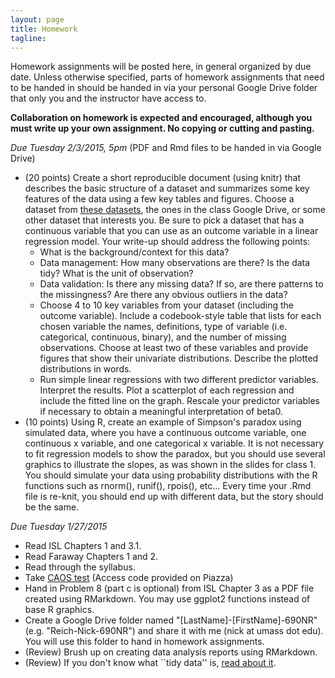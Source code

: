 ```yaml
---
layout: page
title: Homework
tagline: 
---
```


Homework assignments will be posted here, in general organized by due date. Unless otherwise specified, parts of homework assignments that need to be handed in should be handed in via your personal Google Drive folder that only you and the instructor have access to. 

**Collaboration on homework is expected and encouraged, although you must write up your own assignment. No copying or cutting and pasting.**

_Due Tuesday 2/3/2015, 5pm_ 
(PDF and Rmd files to be handed in via Google Drive) 

* (20 points) Create a short reproducible document (using knitr) that describes the basic structure of a dataset and summarizes some key features of the data using a few key tables and figures. Choose a dataset from [these datasets](datasets.html),  the ones in the class Google Drive, or some other dataset that interests you. Be sure to pick a dataset that has a continuous variable that you can use as an outcome variable in a linear regression model. Your write-up should address the following points:
  * What is the background/context for this data? 
  * Data management: How many observations are there? Is the data tidy? What is the unit of observation? 
  * Data validation: Is there any missing data? If so, are there patterns to the missingness? Are there any obvious outliers in the data?
  * Choose 4 to 10 key variables from your dataset (including the outcome variable). Include a codebook-style table that lists for each chosen variable the names, definitions, type of variable (i.e. categorical, continuous, binary), and the number of missing observations. Choose at least two of these variables and provide figures that show their univariate distributions. Describe the plotted distributions in words.
  * Run simple linear regressions with two different predictor variables. Interpret the results. Plot a scatterplot of each regression and include the fitted line on the graph. Rescale your predictor variables if necessary to obtain a meaningful interpretation of beta0.
* (10 points) Using R, create an example of Simpson's paradox using simulated data, where you have a continuous outcome variable, one continuous x variable, and one categorical x variable. It is not necessary to fit regression models to show the paradox, but you should use several graphics to illustrate the slopes, as was shown in the slides for class 1. You should simulate your data using probability distributions with the R functions such as rnorm(), runif(), rpois(), etc... Every time your .Rmd file is re-knit, you should end up with different data, but the story should be the same. 


_Due Tuesday 1/27/2015_

* Read ISL Chapters 1 and 3.1.
* Read Faraway Chapters 1 and 2.
* Read through the syllabus.
* Take [CAOS test](https://apps3.cehd.umn.edu/artist/user/scale_select.html) (Access code provided on Piazza)
* Hand in Problem 8 (part c is optional) from ISL Chapter 3 as a PDF file created using RMarkdown. You may use ggplot2 functions instead of base R graphics.
* Create a Google Drive folder named "[LastName]-[FirstName]-690NR" (e.g. "Reich-Nick-690NR") and share it with me (nick at umass dot edu). You will use this folder to hand in homework assignments.
* (Review) Brush up on creating data analysis reports using RMarkdown. 
* (Review) If you don't know what ``tidy data'' is, [read about it](http://cran.r-project.org/web/packages/tidyr/vignettes/tidy-data.html).


<!--



#### Class 1 (Jan 21): Course Introduction 

_Homework_

* Problem Set 1: Due Thursday, 2/13/2014 (by the beginning of class)
* Create GitHub account, pull course repo into a directory on your machine. For instructions, see [this video](http://www.youtube.com/watch?v=YxZ8J2rqhEM).


#### Class 2 (Jan 23): Introduction to Regression

_Homework_

* Problem Set 1: Due Thursday, 2/13/2014 (by the beginning of class)

#### Class 3 (Jan 28): Geometry of regression and least squares

_Homework_

* Problem Set 1: Due Thursday, 2/13/2014 (by the beginning of class)
* Add one or two simple linear regressions to your dataset write-up. 
* Finish OpenIntro Lab 7.
* Install the HSAUR2 package, read up on and explore the BtheB dataset (hint: ``?BtheB``). Be prepared to describe the dataset and answer questions about it in next class.

#### Class 4 (Jan 30): Hands-on SLR practice 

_Homework_

* Problem Set 1: Due Thursday, 2/13/2014 (by the beginning of class)
* In your small groups, create a write-up for a simple analysis of the BtheB dataset. Each group should create a repository on GitHub for their analysis. The .Rnw or .Rmd file that you use should be in that repository and every member of the group should have at least one commit or push to the repository before the next class. (You should not commit any additional files, like the .aux files from LaTeX compiling, just the files that are needed to comile your analysis.) Here is a minimal list of things that should be included in your write-up. I encourage you to push beyond just this list, however. 
  * A few sentences of background/context for the BtheB dataset.
  * A quantitative and/or visual description of what variables you chose to use for your analysis, along with a hypothesis (or two) that you will be testing.
  * A description of the characteristics of the missing data (including a figure if needed) and a statement and justification as to whether your group is concerned about the missingness having an impact on your analysis.
  * Results, with interpretation, of output from an SLR model. We haven't discussed yet using binary predictors or X variables, but feel free to include them. The interpretation is very similar. "For a one unit change in X, ..."
* Read [this description](http://nicercode.github.io/guides/functions/) of how to write and use functions in R.

#### Class 5 (Feb 4): R^2, ANOVA

_Homework_

* Problem Set 1: Due Thursday, 2/13/2014 (by the beginning of class)
* Create a "slr()" R function that takes x and y vectors and outputs a list with two objects: (1) a fitted lm() object and (2) by-hand betas (calculated by likelihood or formulae). Try to write this as a function, but if you have trouble, then just write it as a few lines of R code and create an object as described.
* Use this new slr() function/code to refit the SLR models in your dataset writeup. Compare the results and make sure they are returning the same thing. 

#### Class 6 (Feb 6): Version control

_Homework_

* Problem Set 1: Due Thursday, 2/13/2014 (by the beginning of class)

#### Class 7 (Feb 11): MLR interpretations

_Homework_

* Problem Set 1: Due __Tuesday, 2/25/2014__ (by the beginning of class)
* Add a fitted MLR to your dataset write-up. State the model, in equation form. Describe it in words. Interpret your fitted coefficients.

#### Class 8 (Feb 13): 
SNOW DAY, CLASS CANCELLED.

#### Class 9 (Feb 20): MLR estimation and notation 

_Homework_

* Problem Set 1: Due __Tuesday, 2/25/2014__ (by the beginning of class)
* &nbsp;

#### Class 10 (Feb 25): MLR collinearity

_Homework_

* Problem Set 1: Due TODAY at beginning of class

#### Class 11 (Feb 27): MLR categorical variables

_Homework_

* [Problem Set 2](ps2.html), Due Friday 3/7, 5pm. 

#### Class 12 (Mar 4): MLR inference and testing

_Homework_

* [Problem Set 2](ps2.html), Due Friday 3/7, 5pm.
* Include one global F test (with written interpretation) in your problem set 2 write-up.

#### Class 13 (Mar 6): MLR GLobal F Tests

_Homework_

* [Problem Set 2](pages/ps2.html), Due Friday 3/7, 5pm.
* Visualization assignment: Please dig through the scientific literature (no limit on the discipline, but I'd encourage you to look in the literature for your field) and find a paper that uses some form of multiple linear regression models. The paper should be about modeling a continuous outcome (no logistic/log-linear/etc.. models) and could incorporate some more fancy modeling things than we've talked about (e.g. spline terms, polynomials, random effects). The paper should have a figure/graphic in it that attempts to visualize features of the regression. Post a link to the paper on Piazza (either a URL or a PDF file), with a note about which graphic you think is most relevant to the discussion, and describe what tool(s) you used to find the paper (e.g. Google Scholar, PubMed, Scopus, ...). Feel free to comment/start discussion on papers that other students post, but everyone is expected to find their own paper. I'll choose one that we'll talk about in more detail on Tuesday.

#### Class 14 (Mar 11): MLR non-parametric inference

_Homework_

* Start a new data analysis write-up, include a brief summary from the first round. 
* Add bootstrapped inference to the new write-up.

#### Class 15 (Mar 15): MLR diagnostics

_Homework_

* Dataset for final project proposed by Wednesday, March 26

#### Class 16 (Mar 25): MLR diagnostics (continued)

_Homework_

* Dataset for final project proposed by Wednesday, March 26
* Individual project topics proposed by Wednesday, April 2
* Problem set 3 due Friday, April 4 at 5pm.

#### Class 17 (Mar 27): MLR model selection

_Homework_

* Individual project topics proposed by Wednesday, April 2
* Problem set 3 due Friday, April 4 at 5pm.

#### Class 18 (April 1): MLR interactions, variable transformations

_Homework_

* Individual project topics proposed by Wednesday, April 2
* Problem set 3 due Friday, April 4 at 5pm.

#### Class 19 (April 3): Spline models

_Homework_

* Problem set 3 due Friday, April 4 at 5pm.

#### Class 20 (April 8): GLMs and logistic regression

_Homework_

* Mon Apr 14: Draft of individual data analysis due (hand in PDF in your group's project folder on Google Drive)

#### Class 21 (April 10): Logistic regression competition

_Homework_

* Mon Apr 14: Draft of individual data analysis due (hand in PDF in your group's project folder on Google Drive)

-->

